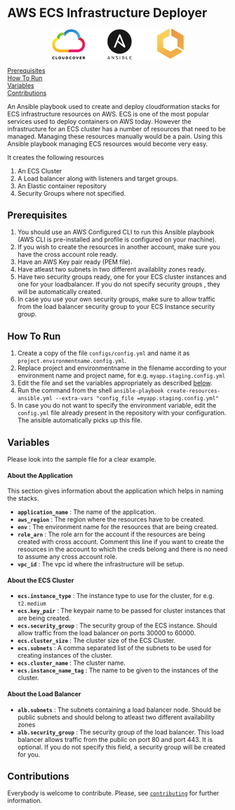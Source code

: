 
# AWS ECS Infrastructure Deployer

<p align = "center">
<img src="assets/logoStack.png" alt="cloudcover" width="300"/>
</p>

[Prerequisites](#prerequisites)  
[How To Run](#How%20To%20Run)  
[Variables](#Variables)  
[Contributions](#Contributions)



An Ansible playbook used to create and deploy cloudformation stacks for ECS infrastructure resources on AWS. 
ECS is one of the most popular services used to deploy containers on AWS today. 
However the infrastructure for an ECS cluster has a number of resources that need to be managed. Managing these resources manually would be a pain. Using this Ansible playbook managing ECS resources would become very easy.

It creates the following resources

1. An ECS Cluster
2. A Load balancer along with listeners and target groups.
3. An Elastic container repository
4. Security Groups where not specified.

## Prerequisites

1. You should use an AWS Configured CLI to run this Ansible playbook (AWS CLI is pre-installed and profile is configured on your machine).
2. If you wish to create the resources in another account, make sure you have the cross account role ready.
3. Have an AWS Key pair ready (PEM file).
4. Have atleast two subnets in two different availablity zones ready.
5. Have two security groups ready, one for your ECS cluster instances and one for your loadbalancer. If you do not specify security groups , they will be automatically created. 
6.  In case you use your own security groups, make sure to allow traffic from the load balancer security group to your ECS Instance security group.

## How To Run

1. Create a copy of the file `configs/config.yml` and name it as `project.environmentname.config.yml`. 
2. Replace project and environmentname in the filename according to your environment name and project name, for e.g. `myapp.staging.config.yml`
3. Edit the file and set the variables appropriately as described [below](#variables).
4. Run the command from the shell `ansible-playbook create-resources-ansible.yml --extra-vars "config_file =myapp.staging.config.yml"`
5. In case you do not want to specify the environment variable, edit the `config.yml` file already present in the repository with your configuration. The ansible automatically picks up this file.

## Variables

Please look into the sample file for a clear example.

#### About the Application 

This section gives information about the application which helps in naming the stacks.

- **`application_name`** : The name of the application.
- **`aws_region`** : The region where the resources have to be created.
- **`env`** : The environment name for the resources that are being created.
- **`role_arn`** : The role arn for the account if the resources are being created with cross account. Comment this line if you want to create the resources in the account to which the creds belong and there is no need to assume any cross account role.
- **`vpc_id`** : The vpc id where the infrastructure will be setup.

#### About the ECS Cluster

- **`ecs.instance_type`** : The instance type to use for the cluster, for e.g. `t2.medium`
- **`ecs.key_pair`** : The keypair name to be passed for cluster instances that are being created.
- **`ecs.security_group`** : The security group of the ECS instance. Should allow traffic from the load balancer on ports 30000 to 60000.
- **`ecs.cluster_size`** : The cluster size of the ECS Cluster.
- **`ecs.subnets`** : A comma separated list of the subnets to be used for creating instances of the cluster.
- **`ecs.cluster_name`** : The cluster name.
- **`ecs.instance_name_tag`** : The name to be given to the instances of the cluster.

#### About the Load Balancer

- **`alb.subnets`** : The subnets containing a load balancer node. Should be public subnets and should belong to atleast two different availability zones
- **`alb.security_group`** : The security group of the load balancer. This load balancer allows traffic from the public on port 80 and port 443. It is optional. If you do not specify this field, a security group will be created for you.

## Contributions

Everybody is welcome to contribute. Please, see [`contributing`][contrib] for further information.

[contrib]: CONTRIBUTING.md

